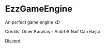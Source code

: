 # EzzGameEngine
An perfect game engine xD

Credits:
Ömer Karakaş - Andr0S
Naif Can Başçı

<a href="https://discord.gg/aB6eYvDYF8">Discord</a>
